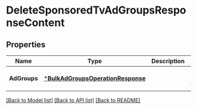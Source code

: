 # DeleteSponsoredTvAdGroupsResponseContent

## Properties
Name | Type | Description | Notes
------------ | ------------- | ------------- | -------------
**AdGroups** | [***BulkAdGroupsOperationResponse**](BulkAdGroupsOperationResponse.md) |  | [optional] [default to null]

[[Back to Model list]](../README.md#documentation-for-models) [[Back to API list]](../README.md#documentation-for-api-endpoints) [[Back to README]](../README.md)

